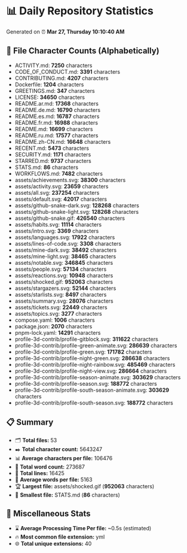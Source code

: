# 📊 Daily Repository Statistics
Generated on ⏰ **Mar 27, Thursday 10:10:40 AM**

## 📂 File Character Counts (Alphabetically)
- ACTIVITY.md: **7250** characters
- CODE_OF_CONDUCT.md: **3391** characters
- CONTRIBUTING.md: **4207** characters
- Dockerfile: **1204** characters
- GREETINGS.md: **347** characters
- LICENSE: **34650** characters
- README.ar.md: **17368** characters
- README.de.md: **16790** characters
- README.es.md: **16787** characters
- README.fr.md: **16988** characters
- README.md: **16699** characters
- README.ru.md: **17577** characters
- README.zh-CN.md: **16648** characters
- RECENT.md: **5473** characters
- SECURITY.md: **1171** characters
- STARRED.md: **9737** characters
- STATS.md: **86** characters
- WORKFLOWS.md: **7482** characters
- assets/achievements.svg: **38300** characters
- assets/activity.svg: **23659** characters
- assets/all.svg: **237254** characters
- assets/default.svg: **42017** characters
- assets/github-snake-dark.svg: **128268** characters
- assets/github-snake-light.svg: **128268** characters
- assets/github-snake.gif: **426540** characters
- assets/habits.svg: **11114** characters
- assets/intro.svg: **3369** characters
- assets/languages.svg: **17922** characters
- assets/lines-of-code.svg: **3308** characters
- assets/mine-dark.svg: **38492** characters
- assets/mine-light.svg: **38465** characters
- assets/notable.svg: **346845** characters
- assets/people.svg: **57134** characters
- assets/reactions.svg: **10948** characters
- assets/shocked.gif: **952063** characters
- assets/stargazers.svg: **52144** characters
- assets/starlists.svg: **8497** characters
- assets/summary.svg: **28076** characters
- assets/tickets.svg: **22449** characters
- assets/topics.svg: **3277** characters
- compose.yaml: **1006** characters
- package.json: **2070** characters
- pnpm-lock.yaml: **14291** characters
- profile-3d-contrib/profile-gitblock.svg: **311622** characters
- profile-3d-contrib/profile-green-animate.svg: **286639** characters
- profile-3d-contrib/profile-green.svg: **171782** characters
- profile-3d-contrib/profile-night-green.svg: **286638** characters
- profile-3d-contrib/profile-night-rainbow.svg: **485469** characters
- profile-3d-contrib/profile-night-view.svg: **286664** characters
- profile-3d-contrib/profile-season-animate.svg: **303629** characters
- profile-3d-contrib/profile-season.svg: **188772** characters
- profile-3d-contrib/profile-south-season-animate.svg: **303629** characters
- profile-3d-contrib/profile-south-season.svg: **188772** characters

## 📋 Summary
- 🗂️ **Total files:** 53
- ✒️ **Total character count:** 5643247
- 📊 **Average characters per file:** 106476
- 📝 **Total word count:** 273687
- 🧾 **Total lines:** 16425
- 📐 **Average words per file:** 5163
- 🏆 **Largest file:** assets/shocked.gif (**952063** characters)
- 🥉 **Smallest file:** STATS.md (**86** characters)

## 🌟 Miscellaneous Stats
- ⌛ **Average Processing Time Per file:** ~0.5s (estimated)
- 🔥 **Most common file extension:** yml
- 🌐 **Total unique extensions:** 40
